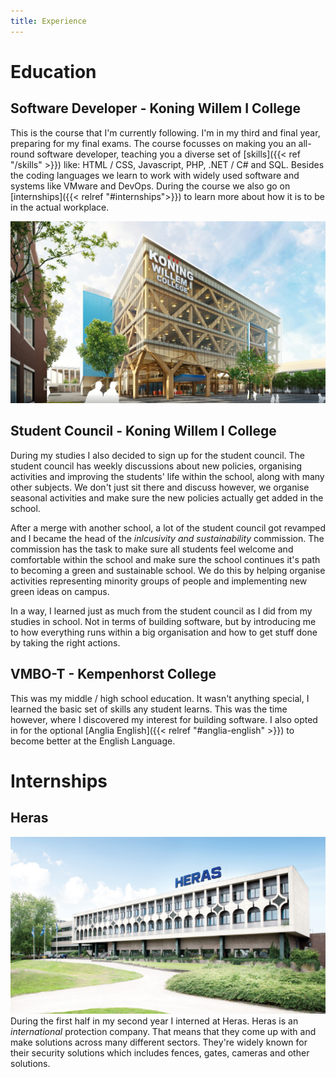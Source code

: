 ```yaml
---
title: Experience
---
```


# Education

## Software Developer - Koning Willem I College
This is the course that I'm currently following. I'm in my third and final year, preparing for my final exams. The course focusses on making you an all-round software developer, teaching you a diverse set of [skills]({{< ref "/skills" >}}) like: HTML / CSS, Javascript, PHP, .NET / C# and SQL. Besides the coding languages we learn to work with widely used software and systems like VMware and DevOps. During the course we also go on [internships]({{< relref "#internships">}}) to learn more about how it is to be in the actual workplace.

[![Koning Willem I College](kw1c.jpg)](https://kw1c.nl)

## Student Council - Koning Willem I College
During my studies I also decided to sign up for the student council. The student council has weekly discussions about new policies, organising activities and improving the students' life within the school, along with many other subjects. We don't just sit there and discuss however, we organise seasonal activities and make sure the new policies actually get added in the school.

After a merge with another school, a lot of the student council got revamped and I became the head of the *inlcusivity and sustainability* commission. The commission has the task to make sure all students feel welcome and comfortable within the school and make sure the school continues it's path to becoming a green and sustainable school. We do this by helping organise activities representing minority groups of people and implementing new green ideas on campus.

In a way, I learned just as much from the student council as I did from my studies in school. Not in terms of building software, but by introducing me to how everything runs within a big organisation and how to get stuff done by taking the right actions.

## VMBO-T - Kempenhorst College
This was my middle / high school education. It wasn't anything special, I learned the basic set of skills any student learns. This was the time however, where I discovered my interest for building software. I also opted in for the optional [Anglia English]({{< relref "#anglia-english" >}}) to become better at the English Language.

# Internships

## Heras
[![Heras B.V.](heras.png)](https://www.heras.co.uk/)
During the first half in my second year I interned at Heras. Heras is an *international* protection company. That means that they come up with and make solutions across many different sectors. They're widely known for their security solutions which includes fences, gates, cameras and other solutions.
